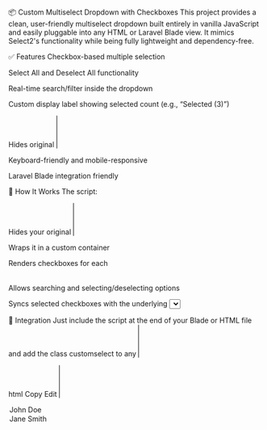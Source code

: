 📦 Custom Multiselect Dropdown with Checkboxes
This project provides a clean, user-friendly multiselect dropdown built entirely in vanilla JavaScript and easily pluggable into any HTML or Laravel Blade view. It mimics Select2's functionality while being fully lightweight and dependency-free.

✅ Features
Checkbox-based multiple selection

Select All and Deselect All functionality

Real-time search/filter inside the dropdown

Custom display label showing selected count (e.g., “Selected (3)”)

Hides original <select multiple> element for clean UI

Keyboard-friendly and mobile-responsive

Laravel Blade integration friendly

🔧 How It Works
The script:

Hides your original <select multiple> element

Wraps it in a custom container

Renders checkboxes for each <option>

Allows searching and selecting/deselecting options

Syncs selected checkboxes with the underlying <select> element

🚀 Integration
Just include the script at the end of your Blade or HTML file and add the class customselect to any <select multiple> element. The rest works automatically!

html
Copy
Edit
<select name="employees[]" class="form-select customselect" multiple>
  <option value="1">John Doe</option>
  <option value="2">Jane Smith</option>
</select>
